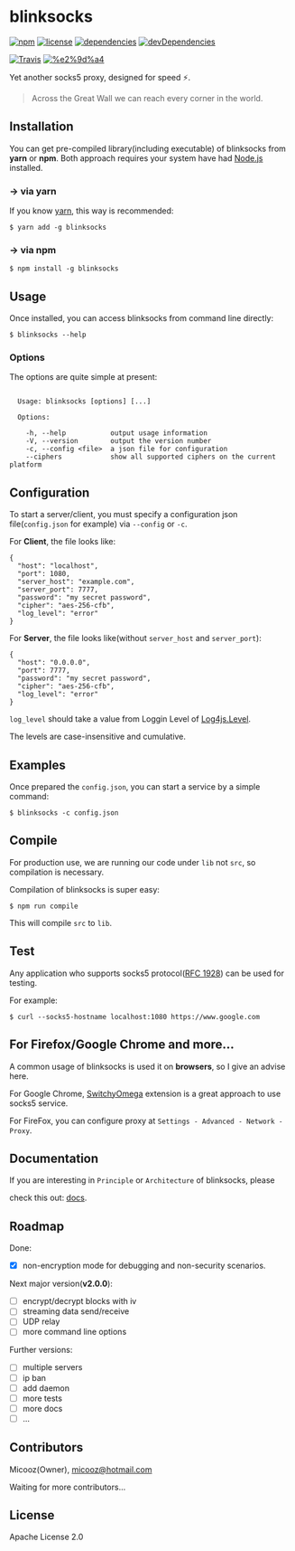 # blinksocks

[![npm](https://img.shields.io/npm/v/blinksocks.svg?maxAge=2592000?style=flat-square)](https://www.npmjs.com/package/blinksocks)
[![license](https://img.shields.io/npm/l/blinksocks.svg?maxAge=2592000?style=flat-square)](https://github.com/micooz/blinksocks/blob/master/LICENSE)
[![dependencies](https://img.shields.io/david/micooz/blinksocks.svg?maxAge=2592000?style=flat-square)](https://www.npmjs.com/package/blinksocks)
[![devDependencies](https://img.shields.io/david/dev/micooz/blinksocks.svg?maxAge=2592000?style=flat-square)](https://www.npmjs.com/package/blinksocks)

[![Travis](https://img.shields.io/travis/micooz/blinksocks.svg)](https://travis-ci.org/micooz/blinksocks)
[![%e2%9d%a4](https://img.shields.io/badge/made%20with-%e2%9d%a4-ff69b4.svg?style=flat-square)](https://github.com/micooz/blinksocks)

Yet another socks5 proxy, designed for speed :zap:.

> Across the Great Wall we can reach every corner in the world.

## Installation

You can get pre-compiled library(including executable) of blinksocks from **yarn** or **npm**. Both approach requires your system have had [Node.js](https://nodejs.org) installed.

### -> via yarn

If you know [yarn](https://yarnpkg.com/), this way is recommended:

```
$ yarn add -g blinksocks
```

### -> via npm

```
$ npm install -g blinksocks
```

## Usage

Once installed, you can access blinksocks from command line directly:

```
$ blinksocks --help
```

### Options

The options are quite simple at present:

```

  Usage: blinksocks [options] [...]

  Options:

    -h, --help           output usage information
    -V, --version        output the version number
    -c, --config <file>  a json file for configuration
    --ciphers            show all supported ciphers on the current platform

```

## Configuration

To start a server/client, you must specify a configuration json file(`config.json` for example) via `--config` or `-c`.

For **Client**, the file looks like:

```
{
  "host": "localhost",
  "port": 1080,
  "server_host": "example.com",
  "server_port": 7777,
  "password": "my secret password",
  "cipher": "aes-256-cfb",
  "log_level": "error"
}
```

For **Server**, the file looks like(without `server_host` and `server_port`):

```
{
  "host": "0.0.0.0",
  "port": 7777,
  "password": "my secret password",
  "cipher": "aes-256-cfb",
  "log_level": "error"
}
```

`log_level` should take a value from Loggin Level of
[Log4js.Level](http://stritti.github.io/log4js/docu/users-guide.html#configuration).

The levels are case-insensitive and cumulative.

## Examples

Once prepared the `config.json`, you can start a service by a simple command:

```
$ blinksocks -c config.json
```

## Compile

For production use, we are running our code under `lib` not `src`, so compilation is necessary.

Compilation of blinksocks is super easy:

```
$ npm run compile
```

This will compile `src` to `lib`.

## Test

Any application who supports socks5 protocol([RFC 1928](https://tools.ietf.org/html/rfc1928)) can be used for testing.

For example:

```
$ curl --socks5-hostname localhost:1080 https://www.google.com
```

## For Firefox/Google Chrome and more...

A common usage of blinksocks is used it on **browsers**, so I give an advise here.

For Google Chrome, [SwitchyOmega](https://github.com/FelisCatus/SwitchyOmega) extension is a great approach to use socks5 service.

For FireFox, you can configure proxy at `Settings - Advanced - Network - Proxy`.

## Documentation

If you are interesting in `Principle` or `Architecture` of blinksocks, please

check this out: [docs](https://github.com/micooz/blinksocks/tree/master/docs).

## Roadmap

Done:

* [x] non-encryption mode for debugging and non-security scenarios.

Next major version(**v2.0.0**):

* [ ] encrypt/decrypt blocks with iv
* [ ] streaming data send/receive
* [ ] UDP relay
* [ ] more command line options

Further versions:

* [ ] multiple servers
* [ ] ip ban
* [ ] add daemon
* [ ] more tests
* [ ] more docs
* [ ] ...

## Contributors

Micooz(Owner), micooz@hotmail.com

Waiting for more contributors...

## License

Apache License 2.0